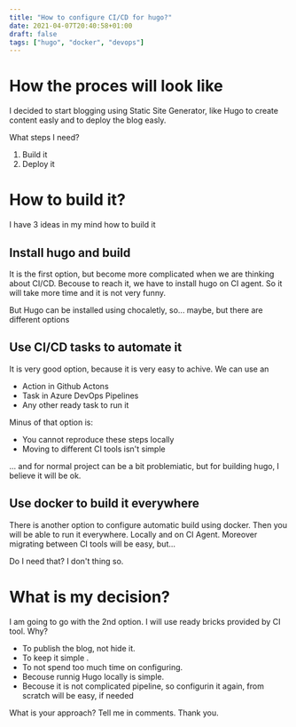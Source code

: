 ```yaml
---
title: "How to configure CI/CD for hugo?"
date: 2021-04-07T20:40:58+01:00
draft: false
tags: ["hugo", "docker", "devops"]
---
```


# How the proces will look like
I decided to start blogging using Static Site Generator, like Hugo to create content easly and to deploy the blog easly.

What steps I need?
1. Build it
1. Deploy it

# How to build it?
I have 3 ideas in my mind how to build it

## Install hugo and build
It is the first option, but become more complicated when we are thinking about CI/CD. Becouse to reach it, we have to install hugo on CI agent. So it will take more time and it is not very funny. 

But Hugo can be installed using chocaletly, so... maybe, but there are different options

## Use CI/CD tasks to automate it
It is very good option, because it is very easy to achive. We can use an 
* Action in Github Actons
* Task in Azure DevOps Pipelines
* Any other ready task to run it

Minus of that option is: 
* You cannot reproduce these steps locally 
* Moving to different CI tools isn't simple

... and for normal project can be a bit problemiatic, but for building hugo, I believe it will be ok.

## Use docker to build it everywhere
There is another option to configure automatic build using docker. Then you will be able to run it everywhere. Locally and on CI Agent. Moreover migrating between CI tools will be easy, but... 

Do I need that? I don't thing so.

# What is my decision?
I am going to go with the 2nd option. I will use ready bricks provided by CI tool. Why?

* To publish the blog, not hide it.
* To keep it simple .
* To not spend too much time on configuring.
* Becouse runnig Hugo locally is simple.
* Becouse it is not complicated pipeline, so configurin it again, from scratch will be easy, if needed

What is your approach? Tell me in comments. Thank you.

